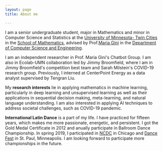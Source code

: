 ```yaml
---
layout: page
title: About me

---
```


I am a senior undergraduate student, major in Mathematics and minor in Computer Science and Statistics at the [University of Minnesota- Twin Cities](https://twin-cities.umn.edu/) in the [School of Mathematics](https://math.umn.edu/), advised by Prof.[Maria Gini](https://www-users.cs.umn.edu/~gini/) in the [Department of Computer Science and Engineering](https://cse.umn.edu/cs). 

I am an independent researcher in Prof. Maria Gini's Chatbot Group. I am also in Ecolab-UMN collaboration led by Jimmy Broomfield, where I am in Jimmy Broomfield's competition best team and Sarah Milstein's COVID-19 research group. Previously, I interned at CenterPoint Energy as a data analyst supervised by Tengran Liu.

My **research interests** lie in applying mathematics in machine learning, particularly in deep learning and unsupervised learning as well as their applications in sequential decision making, meta-learning, and natural language understanding. I am also interested in applying AI techniques to address societal challenges, such as COVID-19 pandemic.

**International Latin Dance** is a part of my life. I have practiced for fifteen years, which makes me more passionate, energetic, and persistent. I got the Gold Medal Certificate in 2012 and anually participate in Ballroom Dance Championship. In spring 2019, I participated in [NCDC](https://usadancencdc.org/) in Chicago and [Dance Fest](http://udancefest.com/) in St. Paul, Minneapolis. I am looking forward to participate more championships in the future.

